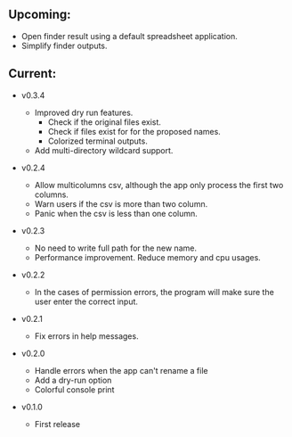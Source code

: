 ## Upcoming:
- Open finder result using a default spreadsheet application.
- Simplify finder outputs.

## Current:
- v0.3.4
    - Improved dry run features.    
        - Check if the original files exist.
        - Check if files exist for for the proposed names.
        - Colorized terminal outputs.
    - Add multi-directory wildcard support.

- v0.2.4
    - Allow multicolumns csv, although the app only process the first two columns.
    - Warn users if the csv is more than two column.
    - Panic when the csv is less than one column.

- v0.2.3
    - No need to write full path for the new name.
    - Performance improvement. Reduce memory and cpu usages.

- v0.2.2
    - In the cases of permission errors, the program will make sure the
        user enter the correct input.

- v0.2.1
    - Fix errors in help messages.

- v0.2.0
    - Handle errors when the app can't rename a file
    - Add a dry-run option
    - Colorful console print

- v0.1.0
    - First release
